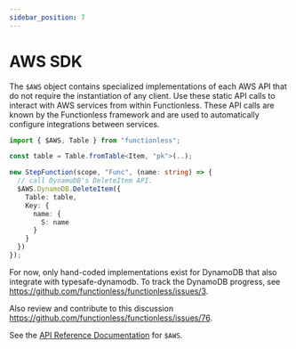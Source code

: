 ```yaml
---
sidebar_position: 7
---
```


# AWS SDK

The `$AWS` object contains specialized implementations of each AWS API that do not require the instantiation of any client. Use these static API calls to interact with AWS services from within Functionless. These API calls are known by the Functionless framework and are used to automatically configure integrations between services.

```ts
import { $AWS, Table } from "functionless";

const table = Table.fromTable<Item, "pk">(..);

new StepFunction(scope, "Func", (name: string) => {
  // call DynamoDB's DeleteItem API.
  $AWS.DynamoDB.DeleteItem({
    Table: table,
    Key: {
      name: {
        S: name
      }
    }
  })
});
```

For now, only hand-coded implementations exist for DynamoDB that also integrate with typesafe-dynamodb. To track the DynamoDB progress, see https://github.com/functionless/functionless/issues/3.

Also review and contribute to this discussion https://github.com/functionless/functionless/issues/76.

See the [API Reference Documentation](../api/namespaces/AWS.md) for `$AWS`.
